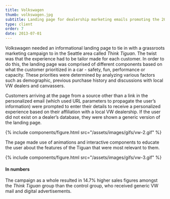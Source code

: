 ```yaml
---
title: Volkswagen
thumb: volkswagen.jpg
subtitle: Landing page for dealership marketing emails promoting the 2013 Tiguan
type: client
order: 7
date: 2013-07-01
---
```

Volkswagen needed an informational landing page to tie in with a grassroots marketing campaign to in the Seattle area called _Think Tiguan_. The twist was that the experience had to be tailor made for each customer. In order to do this, the landing page was comprised of different components based on what the customer prioritized in a car - safety, fun, performance or capacity. These priorities were determined by analyzing various factors such as demographic, previous purchase history and discussions with local VW dealers and canvassers.

Customers arriving at the page from a source other than a link in the personalized email (which used URL parameters to propagate the user’s information) were prompted to enter their details to receive a personalized experience based on their affiliation with a local VW dealership. If the user did not exist on a dealer’s database, they were shown a generic version of the landing page.

{% include components/figure.html src="/assets/images/gifs/vw-2.gif" %}

The page made use of animations and interactive components to educate the user about the features of the Tiguan that were most relevant to them.

{% include components/figure.html src="/assets/images/gifs/vw-3.gif" %}

#### In numbers

The campaign as a whole resulted in 14.7% higher sales figures amongst the _Think Tiguan_ group than the control group, who received generic VW mail and digital advertisements.
